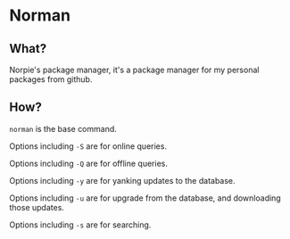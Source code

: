 # Norman

## What?

Norpie's package manager, it's a package manager for my personal packages from github.

## How?

`norman` is the base command.

Options including `-S` are for online queries.

Options including `-Q` are for offline queries.

Options including `-y` are for yanking updates to the database.

Options including `-u` are for upgrade from the database, and downloading those updates.

Options including `-s` are for searching.
